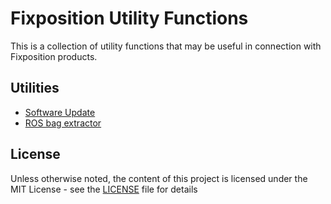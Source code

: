 # Fixposition Utility Functions

This is a collection of utility functions that may be useful in connection with Fixposition products.

## Utilities

- [Software Update](software_update/README.md)
- [ROS bag extractor](fpl2bag/README.md)

## License
Unless otherwise noted, the content of this project is licensed under the MIT License - see the [LICENSE](LICENSE) file for details
